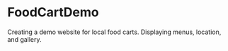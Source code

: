 # FoodCartDemo
Creating a demo website for local food carts. Displaying menus, location, and gallery.
